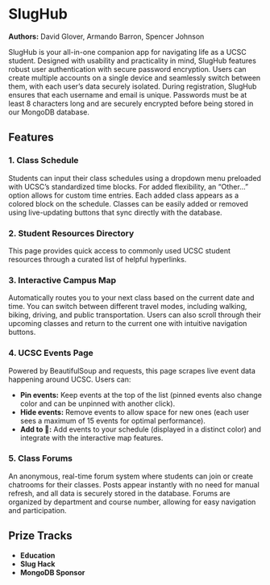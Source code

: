 # SlugHub

**Authors:** David Glover, Armando Barron, Spencer Johnson  

SlugHub is your all-in-one companion app for navigating life as a UCSC student. Designed with usability and practicality in mind, SlugHub features robust user authentication with secure password encryption. Users can create multiple accounts on a single device and seamlessly switch between them, with each user’s data securely isolated. During registration, SlugHub ensures that each username and email is unique. Passwords must be at least 8 characters long and are securely encrypted before being stored in our MongoDB database.

## Features

### 1. Class Schedule
Students can input their class schedules using a dropdown menu preloaded with UCSC’s standardized time blocks. For added flexibility, an “Other…” option allows for custom time entries. Each added class appears as a colored block on the schedule. Classes can be easily added or removed using live-updating buttons that sync directly with the database.

### 2. Student Resources Directory
This page provides quick access to commonly used UCSC student resources through a curated list of helpful hyperlinks.

### 3. Interactive Campus Map
Automatically routes you to your next class based on the current date and time. You can switch between different travel modes, including walking, biking, driving, and public transportation. Users can also scroll through their upcoming classes and return to the current one with intuitive navigation buttons.

### 4. UCSC Events Page
Powered by BeautifulSoup and requests, this page scrapes live event data happening around UCSC. Users can:
- **Pin events:** Keep events at the top of the list (pinned events also change color and can be unpinned with another click).
- **Hide events:** Remove events to allow space for new ones (each user sees a maximum of 15 events for optimal performance).
- **Add to 📆:** Add events to your schedule (displayed in a distinct color) and integrate with the interactive map features.

### 5. Class Forums
An anonymous, real-time forum system where students can join or create chatrooms for their classes. Posts appear instantly with no need for manual refresh, and all data is securely stored in the database. Forums are organized by department and course number, allowing for easy navigation and participation.

## Prize Tracks
- **Education**
- **Slug Hack**
- **MongoDB Sponsor**
